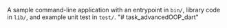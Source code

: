 A sample command-line application with an entrypoint in `bin/`, library code
in `lib/`, and example unit test in `test/`.
"# task_advancedOOP_dart" 
